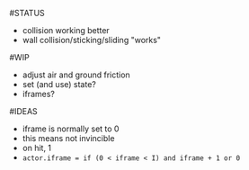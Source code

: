 #STATUS
- collision working better
- wall collision/sticking/sliding "works"

#WIP
- adjust air and ground friction
- set (and use) state?
- iframes?

#IDEAS
- iframe is normally set to 0
- this means not invincible
- on hit, 1
- `actor.iframe = if (0 < iframe < I) and iframe + 1 or 0`